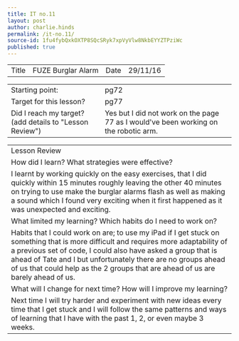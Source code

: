 ```yaml
---
title: IT no.11
layout: post
author: charlie.hinds
permalink: /it-no.11/
source-id: 1fu4fybQxkOXTP8SQcSRyk7xpVyVlw8NkbEYYZTPziWc
published: true
---
```

<table>
  <tr>
    <td>Title</td>
    <td>FUZE Burglar Alarm</td>
    <td>Date</td>
    <td>29/11/16</td>
  </tr>
</table>


<table>
  <tr>
    <td>Starting point:</td>
    <td>pg72</td>
  </tr>
  <tr>
    <td>Target for this lesson?</td>
    <td>pg77 </td>
  </tr>
  <tr>
    <td>Did I reach my target? 
(add details to "Lesson Review")</td>
    <td>Yes but I did not work on the page 77 as I would've been working on the robotic arm.</td>
  </tr>
</table>


<table>
  <tr>
    <td>Lesson Review</td>
  </tr>
  <tr>
    <td>How did I learn? What strategies were effective? </td>
  </tr>
  <tr>
    <td>I learnt by working quickly on the easy exercises, that I did quickly within 15 minutes roughly leaving the other 40 minutes on trying to use make the burglar alarms flash as well as making a sound which I found very exciting when it first happened as it was unexpected and exciting.</td>
  </tr>
  <tr>
    <td>What limited my learning? Which habits do I need to work on? </td>
  </tr>
  <tr>
    <td>Habits that I could  work on are; to use my iPad if I get stuck on something that is more difficult and requires more adaptability of a previous set of code, I could also have asked a group that is ahead of Tate and I but unfortunately there are no groups ahead of us that could help as the 2 groups that are ahead of us are barely ahead of us. </td>
  </tr>
  <tr>
    <td>What will I change for next time? How will I improve my learning?</td>
  </tr>
  <tr>
    <td> Next time I will try harder and experiment with new ideas every time that I get stuck and I will follow the same patterns and ways of learning that I have with the past 1, 2, or even maybe 3 weeks.</td>
  </tr>
</table>



